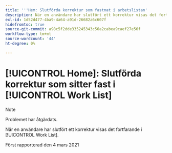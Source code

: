 ```yaml
---
title: '''Hem: Slutförda korrektur som fastnat i arbetslistan'
description: När en användare har slutfört ett korrektur visas det fortfarande i [!UICONTROL Work List].
exl-id: 1d52d477-4ba9-4a64-a91d-26682a6c607f
hidefromtoc: true
source-git-commit: a98c5f2dde335245343c56a2cabea9caef27e56f
workflow-type: tm+mt
source-wordcount: '44'
ht-degree: 0%

---
```


# [!UICONTROL Home]: Slutförda korrektur som sitter fast i [!UICONTROL Work List]

>[!NOTE]
>
>Problemet har åtgärdats.

När en användare har slutfört ett korrektur visas det fortfarande i [!UICONTROL Work List].

Först rapporterad den 4 mars 2021
